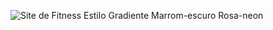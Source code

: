 ![Site de Fitness Estilo Gradiente Marrom-escuro Rosa-neon](https://github.com/user-attachments/assets/0bdaa29e-009c-430e-87ca-897c3c8670da)
